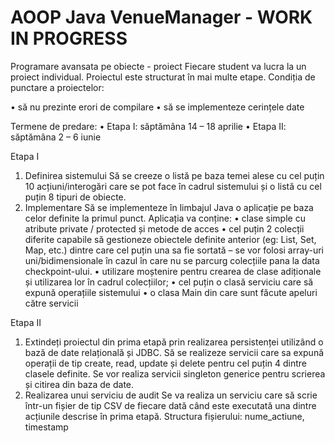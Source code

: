 # AOOP Java VenueManager - WORK IN PROGRESS

Programare avansata pe obiecte - proiect 
Fiecare student va lucra la un proiect individual. Proiectul este structurat în mai multe etape. 
Condiția de punctare a proiectelor: 

• să nu prezinte erori de compilare 
• să se implementeze cerințele date 

Termene de predare: 
• Etapa I: săptămâna 14 – 18 aprilie
• Etapa II: săptămâna 2 – 6 iunie

Etapa I 
1) Definirea sistemului 
Să se creeze o listă pe baza temei alese cu cel puțin 10 acțiuni/interogări care se pot face în cadrul 
sistemului și o listă cu cel puțin 8 tipuri de obiecte. 
2) Implementare 
Să se implementeze în limbajul Java o aplicație pe baza celor definite la primul punct. 
Aplicația va conține: 
• clase simple cu atribute private / protected și metode de acces 
• cel puțin 2 colecții diferite capabile să gestioneze obiectele definite anterior (eg: List, Set, Map, 
etc.) dintre care cel puțin una sa fie sortată – se vor folosi array-uri uni/bidimensionale în cazul în care 
nu se parcurg colecțiile pana la data checkpoint-ului. 
• utilizare moștenire pentru crearea de clase adiționale și utilizarea lor în cadrul colecțiilor; 
• cel puțin o clasă serviciu care să expună operațiile sistemului 
• o clasa Main din care sunt făcute apeluri către servicii

Etapa II 
1) Extindeți proiectul din prima etapă prin realizarea persistenței utilizând o bază de date relațională
și JDBC. 
Să se realizeze servicii care sa expună operații de tip create, read, update și delete pentru cel puțin 4 
dintre clasele definite. Se vor realiza servicii singleton generice pentru scrierea și citirea din baza de 
date.
2) Realizarea unui serviciu de audit 
Se va realiza un serviciu care să scrie într-un fișier de tip CSV de fiecare dată când este executată una 
dintre acțiunile descrise în prima etapă. Structura fișierului: nume_actiune, timestamp
